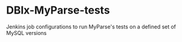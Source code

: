 DBIx-MyParse-tests
==================

Jenkins job configurations to run MyParse's tests on a defined set of MySQL versions
